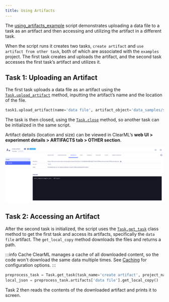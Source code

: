 ```yaml
---
title: Using Artifacts
---
```


The [using_artifacts_example](https://github.com/allegroai/clearml/blob/master/examples/reporting/using_artifacts_example.py) 
script demonstrates uploading a data file to a task as an artifact and then accessing and utilizing the artifact in a different task.

When the script runs it creates two tasks, `create artifact` and `use artifact from other task`, both of which are associated 
with the `examples` project. The first task creates and uploads the artifact, and the second task accesses the first task’s 
artifact and utilizes it. 

## Task 1: Uploading an Artifact 

The first task uploads a data file as an artifact using the [`Task.upload_artifact`](../../references/sdk/task.md#upload_artifact) 
method, inputting the artifact’s name and the location of the file.

```python
task1.upload_artifact(name='data file', artifact_object='data_samples/sample.json')
```

The task is then closed, using the [`Task.close`](../../references/sdk/task.md#close) method, so another task can be 
initialized in the same script. 

Artifact details (location and size) can be viewed in ClearML’s **web UI > experiment details > ARTIFACTS tab > OTHER section**. 

![Artifacts in WebApp](../../img/examples_using_artifacts_1.png)

## Task 2: Accessing an Artifact

After the second task is initialized, the script uses the [`Task.get_task`](../../references/sdk/task.md#taskget_task) 
class method to get the first task and access its artifacts, specifically the `data file` artifact. The `get_local_copy` 
method downloads the files and returns a path. 

:::info Cache
ClearML manages a cache of all downloaded content, so the code won't download the 
same data multiple times. See [Caching](../../integrations/storage.md#caching) for configuration options.
:::

```python
preprocess_task = Task.get_task(task_name='create artifact', project_name='examples')
local_json = preprocess_task.artifacts['data file'].get_local_copy()
```

Task 2 then reads the contents of the downloaded artifact and prints it to screen.



